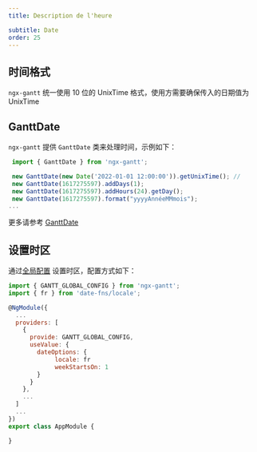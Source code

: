 ```yaml
---
title: Description de l'heure

subtitle: Date
order: 25
---
```


## 时间格式

`ngx-gantt` 统一使用 10 位的 UnixTime 格式，使用方需要确保传入的日期值为 UnixTime

## GanttDate

`ngx-gantt` 提供 `GanttDate` 类来处理时间，示例如下：

```javascript
 import { GanttDate } from 'ngx-gantt';

 new GanttDate(new Date('2022-01-01 12:00:00')).getUnixTime(); //
 new GanttDate(1617275597).addDays(1);
 new GanttDate(1617275597).addHours(24).getDay();
 new GanttDate(1617275597).format("yyyyAnnéeMMmois");
...

```

更多请参考 [GanttDate](https://github.com/worktile/ngx-gantt/blob/master/packages/gantt/src/utils/date.ts)

## 设置时区

通过[全局配置](/guides/configuration/global) 设置时区，配置方式如下：

```javascript
import { GANTT_GLOBAL_CONFIG } from 'ngx-gantt';
import { fr } from 'date-fns/locale';

@NgModule({
  ...
  providers: [
    {
      provide: GANTT_GLOBAL_CONFIG,
      useValue: {
        dateOptions: {
             locale: fr
             weekStartsOn: 1
        }
      }
    },
    ...
  ]
  ...
})
export class AppModule {

}
```
